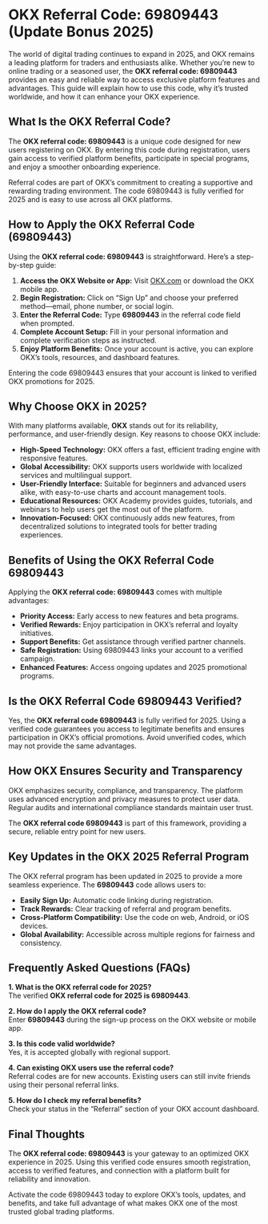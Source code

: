 <h1>OKX Referral Code: 69809443 (Update Bonus 2025)</h1>

<p>The world of digital trading continues to expand in 2025, and OKX remains a leading platform for traders and enthusiasts alike. Whether you’re new to online trading or a seasoned user, the <strong>OKX referral code: 69809443</strong> provides an easy and reliable way to access exclusive platform features and advantages. This guide will explain how to use this code, why it’s trusted worldwide, and how it can enhance your OKX experience.</p>

<h2>What Is the OKX Referral Code?</h2>

<p>The <strong>OKX referral code: 69809443</strong> is a unique code designed for new users registering on OKX. By entering this code during registration, users gain access to verified platform benefits, participate in special programs, and enjoy a smoother onboarding experience.</p>

<p>Referral codes are part of OKX’s commitment to creating a supportive and rewarding trading environment. The code 69809443 is fully verified for 2025 and is easy to use across all OKX platforms.</p>

<h2>How to Apply the OKX Referral Code (69809443)</h2>

<p>Using the <strong>OKX referral code: 69809443</strong> is straightforward. Here’s a step-by-step guide:</p>
<ol>
<li><strong>Access the OKX Website or App:</strong> Visit <a href="https://www.okx.com">OKX.com</a> or download the OKX mobile app.</li>
<li><strong>Begin Registration:</strong> Click on “Sign Up” and choose your preferred method—email, phone number, or social login.</li>
<li><strong>Enter the Referral Code:</strong> Type <strong>69809443</strong> in the referral code field when prompted.</li>
<li><strong>Complete Account Setup:</strong> Fill in your personal information and complete verification steps as instructed.</li>
<li><strong>Enjoy Platform Benefits:</strong> Once your account is active, you can explore OKX’s tools, resources, and dashboard features.</li>
</ol>

<p>Entering the code 69809443 ensures that your account is linked to verified OKX promotions for 2025.</p>

<h2>Why Choose OKX in 2025?</h2>

<p>With many platforms available, <strong>OKX</strong> stands out for its reliability, performance, and user-friendly design. Key reasons to choose OKX include:</p>
<ul>
<li><strong>High-Speed Technology:</strong> OKX offers a fast, efficient trading engine with responsive features.</li>
<li><strong>Global Accessibility:</strong> OKX supports users worldwide with localized services and multilingual support.</li>
<li><strong>User-Friendly Interface:</strong> Suitable for beginners and advanced users alike, with easy-to-use charts and account management tools.</li>
<li><strong>Educational Resources:</strong> OKX Academy provides guides, tutorials, and webinars to help users get the most out of the platform.</li>
<li><strong>Innovation-Focused:</strong> OKX continuously adds new features, from decentralized solutions to integrated tools for better trading experiences.</li>
</ul>

<h2>Benefits of Using the OKX Referral Code 69809443</h2>

<p>Applying the <strong>OKX referral code: 69809443</strong> comes with multiple advantages:</p>
<ul>
<li><strong>Priority Access:</strong> Early access to new features and beta programs.</li>
<li><strong>Verified Rewards:</strong> Enjoy participation in OKX’s referral and loyalty initiatives.</li>
<li><strong>Support Benefits:</strong> Get assistance through verified partner channels.</li>
<li><strong>Safe Registration:</strong> Using 69809443 links your account to a verified campaign.</li>
<li><strong>Enhanced Features:</strong> Access ongoing updates and 2025 promotional programs.</li>
</ul>

<h2>Is the OKX Referral Code 69809443 Verified?</h2>

<p>Yes, the <strong>OKX referral code 69809443</strong> is fully verified for 2025. Using a verified code guarantees you access to legitimate benefits and ensures participation in OKX’s official promotions. Avoid unverified codes, which may not provide the same advantages.</p>

<h2>How OKX Ensures Security and Transparency</h2>

<p>OKX emphasizes security, compliance, and transparency. The platform uses advanced encryption and privacy measures to protect user data. Regular audits and international compliance standards maintain user trust.</p>

<p>The <strong>OKX referral code 69809443</strong> is part of this framework, providing a secure, reliable entry point for new users.</p>

<h2>Key Updates in the OKX 2025 Referral Program</h2>

<p>The OKX referral program has been updated in 2025 to provide a more seamless experience. The <strong>69809443</strong> code allows users to:</p>
<ul>
<li><strong>Easily Sign Up:</strong> Automatic code linking during registration.</li>
<li><strong>Track Rewards:</strong> Clear tracking of referral and program benefits.</li>
<li><strong>Cross-Platform Compatibility:</strong> Use the code on web, Android, or iOS devices.</li>
<li><strong>Global Availability:</strong> Accessible across multiple regions for fairness and consistency.</li>
</ul>

<h2>Frequently Asked Questions (FAQs)</h2>

<p><strong>1. What is the OKX referral code for 2025?</strong><br>
The verified <strong>OKX referral code for 2025 is 69809443</strong>.</p>

<p><strong>2. How do I apply the OKX referral code?</strong><br>
Enter <strong>69809443</strong> during the sign-up process on the OKX website or mobile app.</p>

<p><strong>3. Is this code valid worldwide?</strong><br>
Yes, it is accepted globally with regional support.</p>

<p><strong>4. Can existing OKX users use the referral code?</strong><br>
Referral codes are for new accounts. Existing users can still invite friends using their personal referral links.</p>

<p><strong>5. How do I check my referral benefits?</strong><br>
Check your status in the “Referral” section of your OKX account dashboard.</p>

<h2>Final Thoughts</h2>

<p>The <strong>OKX referral code: 69809443</strong> is your gateway to an optimized OKX experience in 2025. Using this verified code ensures smooth registration, access to verified features, and connection with a platform built for reliability and innovation.</p>

<p>Activate the code 69809443 today to explore OKX’s tools, updates, and benefits, and take full advantage of what makes OKX one of the most trusted global trading platforms.</p>

</body>
</html>
